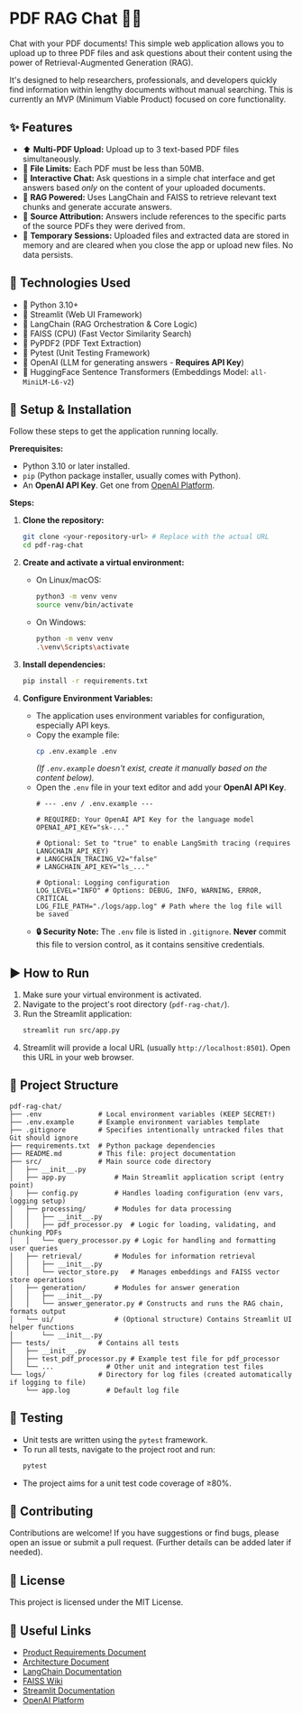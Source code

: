 # PDF RAG Chat 📄💬

Chat with your PDF documents! This simple web application allows you to upload up to three PDF files and ask questions about their content using the power of Retrieval-Augmented Generation (RAG).

It's designed to help researchers, professionals, and developers quickly find information within lengthy documents without manual searching. This is currently an MVP (Minimum Viable Product) focused on core functionality.

## ✨ Features

*   ⬆️ **Multi-PDF Upload:** Upload up to 3 text-based PDF files simultaneously.
*   📄 **File Limits:** Each PDF must be less than 50MB.
*   💬 **Interactive Chat:** Ask questions in a simple chat interface and get answers based *only* on the content of your uploaded documents.
*   🧠 **RAG Powered:** Uses LangChain and FAISS to retrieve relevant text chunks and generate accurate answers.
*   🔗 **Source Attribution:** Answers include references to the specific parts of the source PDFs they were derived from.
*   💨 **Temporary Sessions:** Uploaded files and extracted data are stored in memory and are cleared when you close the app or upload new files. No data persists.

## 🚀 Technologies Used

*   🐍 Python 3.10+
*   🎈 Streamlit (Web UI Framework)
*   🔗 LangChain (RAG Orchestration & Core Logic)
*   💾 FAISS (CPU) (Fast Vector Similarity Search)
*   📄 PyPDF2 (PDF Text Extraction)
*   🧪 Pytest (Unit Testing Framework)
*   🔑 OpenAI (LLM for generating answers - **Requires API Key**)
*   🤗 HuggingFace Sentence Transformers (Embeddings Model: `all-MiniLM-L6-v2`)

## 🔧 Setup & Installation

Follow these steps to get the application running locally.

**Prerequisites:**

*   Python 3.10 or later installed.
*   `pip` (Python package installer, usually comes with Python).
*   An **OpenAI API Key**. Get one from [OpenAI Platform](https://platform.openai.com/api-keys).

**Steps:**

1.  **Clone the repository:**
    ```bash
    git clone <your-repository-url> # Replace with the actual URL
    cd pdf-rag-chat
    ```

2.  **Create and activate a virtual environment:**
    *   On Linux/macOS:
        ```bash
        python3 -m venv venv
        source venv/bin/activate
        ```
    *   On Windows:
        ```bash
        python -m venv venv
        .\venv\Scripts\activate
        ```

3.  **Install dependencies:**
    ```bash
    pip install -r requirements.txt
    ```

4.  **Configure Environment Variables:**
    *   The application uses environment variables for configuration, especially API keys.
    *   Copy the example file:
        ```bash
        cp .env.example .env
        ```
        *(If `.env.example` doesn't exist, create it manually based on the content below).*
    *   Open the `.env` file in your text editor and add your **OpenAI API Key**.
        ```dotenv
        # --- .env / .env.example ---

        # REQUIRED: Your OpenAI API Key for the language model
        OPENAI_API_KEY="sk-..."

        # Optional: Set to "true" to enable LangSmith tracing (requires LANGCHAIN_API_KEY)
        # LANGCHAIN_TRACING_V2="false"
        # LANGCHAIN_API_KEY="ls_..."

        # Optional: Logging configuration
        LOG_LEVEL="INFO" # Options: DEBUG, INFO, WARNING, ERROR, CRITICAL
        LOG_FILE_PATH="./logs/app.log" # Path where the log file will be saved
        ```
    *   **🔒 Security Note:** The `.env` file is listed in `.gitignore`. **Never** commit this file to version control, as it contains sensitive credentials.

## ▶️ How to Run

1.  Make sure your virtual environment is activated.
2.  Navigate to the project's root directory (`pdf-rag-chat/`).
3.  Run the Streamlit application:
    ```bash
    streamlit run src/app.py
    ```
4.  Streamlit will provide a local URL (usually `http://localhost:8501`). Open this URL in your web browser.

## 📂 Project Structure

```
pdf-rag-chat/
├── .env              # Local environment variables (KEEP SECRET!)
├── .env.example      # Example environment variables template
├── .gitignore        # Specifies intentionally untracked files that Git should ignore
├── requirements.txt  # Python package dependencies
├── README.md         # This file: project documentation
├── src/              # Main source code directory
│   ├── __init__.py
│   ├── app.py            # Main Streamlit application script (entry point)
│   ├── config.py         # Handles loading configuration (env vars, logging setup)
│   ├── processing/       # Modules for data processing
│   │   ├── __init__.py
│   │   ├── pdf_processor.py  # Logic for loading, validating, and chunking PDFs
│   │   └── query_processor.py # Logic for handling and formatting user queries
│   ├── retrieval/        # Modules for information retrieval
│   │   ├── __init__.py
│   │   └── vector_store.py   # Manages embeddings and FAISS vector store operations
│   ├── generation/       # Modules for answer generation
│   │   ├── __init__.py
│   │   └── answer_generator.py # Constructs and runs the RAG chain, formats output
│   └── ui/               # (Optional structure) Contains Streamlit UI helper functions
│       └── __init__.py
├── tests/            # Contains all tests
│   ├── __init__.py
│   ├── test_pdf_processor.py # Example test file for pdf_processor
│   └── ...             # Other unit and integration test files
└── logs/             # Directory for log files (created automatically if logging to file)
    └── app.log         # Default log file
```

## 🧪 Testing

*   Unit tests are written using the `pytest` framework.
*   To run all tests, navigate to the project root and run:
    ```bash
    pytest
    ```
*   The project aims for a unit test code coverage of ≥80%.

## 🤝 Contributing

Contributions are welcome! If you have suggestions or find bugs, please open an issue or submit a pull request. (Further details can be added later if needed).

## 📜 License

This project is licensed under the MIT License.

## 🔗 Useful Links

*   [Product Requirements Document](./.ai/prd.md)
*   [Architecture Document](./.ai/arch.md)
*   [LangChain Documentation](https://python.langchain.com/)
*   [FAISS Wiki](https://github.com/facebookresearch/faiss/wiki)
*   [Streamlit Documentation](https://docs.streamlit.io/)
*   [OpenAI Platform](https://platform.openai.com/) 